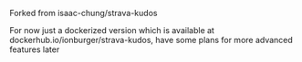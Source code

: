 Forked from isaac-chung/strava-kudos

For now just a dockerized version which is available at dockerhub.io/ionburger/strava-kudos, have some plans for more advanced features later
